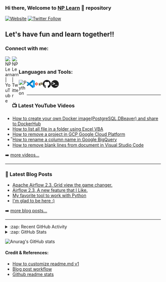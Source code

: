 ### Hi there, Welcome to [NP Learn][website] 👋 repository

[![Website](https://img.shields.io/website?label=www.Github.com&style=for-the-badge&url=https%3A%2F%2Fgithub.com/noppGithub)](https://github.com/noppGithub)
[![Twitter Follow](https://img.shields.io/twitter/follow/learn_np?color=1DA1F2&logo=twitter&style=for-the-badge)](https://twitter.com/intent/follow?original_referer=https%3A%2F%2Fgithub.com/noppGithub&screen_name=learn_np)

## Let's have fun and learn together!!


### Connect with me:

[<img align="left" alt="NPLearn | YouTube" width="22px" src="https://cdn.jsdelivr.net/npm/simple-icons@v3/icons/youtube.svg" />][youtube]
[<img align="left" alt="NPLearn | Twitter" width="22px" src="https://cdn.jsdelivr.net/npm/simple-icons@v3/icons/twitter.svg" />][twitter]

<br />

### Languages and Tools:

[<img align="left" alt="Python" width="26px" src="https://github.com/jalbertsr/logo-badge-images/blob/master/img/rsz_python.png?raw=true" />][website]
[<img align="left" alt="Visual Studio Code" width="26px" src="https://raw.githubusercontent.com/github/explore/80688e429a7d4ef2fca1e82350fe8e3517d3494d/topics/visual-studio-code/visual-studio-code.png" />][website]
[<img align="left" alt="Git" width="26px" src="https://raw.githubusercontent.com/github/explore/80688e429a7d4ef2fca1e82350fe8e3517d3494d/topics/git/git.png" />][website]
[<img align="left" alt="GitHub" width="26px" src="https://raw.githubusercontent.com/github/explore/78df643247d429f6cc873026c0622819ad797942/topics/github/github.png" />][website]
[<img align="left" alt="Terminal" width="26px" src="https://raw.githubusercontent.com/github/explore/80688e429a7d4ef2fca1e82350fe8e3517d3494d/topics/terminal/terminal.png" />][website]

<br />
<br />

---

### 📺 Latest YouTube Videos

<!-- YOUTUBE:START -->
- [How to create your own Docker image&lpar;PostgreSQL,DBeaver&rpar; and share to DockerHub](https://www.youtube.com/watch?v=82cLTsrYoH0)
- [How to list all file in a folder using Excel VBA](https://www.youtube.com/watch?v=Nk6BuyC-bIY)
- [How to remove a project in GCP Google Cloud Platform](https://www.youtube.com/watch?v=tPVCj-9vORY)
- [็How to rename a column name in Google BigQuery](https://www.youtube.com/watch?v=klfu20rVFTA)
- [How to remove blank lines from document in Visual Studio Code](https://www.youtube.com/watch?v=0U3D02dg02s)
<!-- YOUTUBE:END -->

➡️ [more videos...](https://www.youtube.com/channel/UC4ZEHFklDEPFnCTBxjaChTg)

---

### 📕 Latest Blog Posts

<!-- BLOG-POST-LIST:START -->
- [Apache Airflow 2.3. Grid view the game changer.](https://dev.to/noppgithub/apache-airflow-23-grid-view-the-game-changer-49nd)
- [Airflow 2.3, A new feature that I Like.](https://dev.to/noppgithub/airflow-23-what-i-know-13ap)
- [My favorite tool to work with Python](https://dev.to/noppgithub/my-favorite-tool-to-work-with-python-2i8l)
- [I&#39;m glad to be here :&rpar;](https://dev.to/noppgithub/i-m-glad-to-be-here-2e1)
<!-- BLOG-POST-LIST:END -->

➡️ [more blog posts...](https://dev.to/noppgithub)

---

<details>
  <summary>:zap: Recent GitHub Activity</summary>
  
<!--START_SECTION:activity-->
1. ❗️ Opened issue [#2](https://github.com/ruanmartinelli/terraform-cloud-function-api/issues/2) in [ruanmartinelli/terraform-cloud-function-api](https://github.com/ruanmartinelli/terraform-cloud-function-api)
2. ❗️ Opened issue [#1](https://github.com/fingineering/GCPFunctionDevOpsDemo/issues/1) in [fingineering/GCPFunctionDevOpsDemo](https://github.com/fingineering/GCPFunctionDevOpsDemo)
3. 🎉 Merged PR [#12](https://github.com/noppGithub/nplearn/pull/12) in [noppGithub/nplearn](https://github.com/noppGithub/nplearn)
4. 🎉 Merged PR [#13](https://github.com/noppGithub/nplearn/pull/13) in [noppGithub/nplearn](https://github.com/noppGithub/nplearn)
5. 🗣 Commented on [#8122](https://github.com/GoogleCloudPlatform/python-docs-samples/issues/8122) in [GoogleCloudPlatform/python-docs-samples](https://github.com/GoogleCloudPlatform/python-docs-samples)
<!--END_SECTION:activity-->

</details>

<details>
  <summary>:zap: GitHub Stats</summary>

  <img align="left" alt="My GitHub Stats" src="https://github-readme-stats.codestackr.vercel.app/api?username=noppGithub&show_icons=true&hide_border=true" />

</details>

![Anurag's GitHub stats](https://github-readme-stats.vercel.app/api?username=noppGithub&show_icons=true&theme=radical)

#### Credit & References:
- [How to customize readme.md v1](https://www.youtube.com/watch?v=ECuqb5Tv9qI)
- [Blog post workflow](https://github.com/gautamkrishnar/blog-post-workflow)
- [Github readme stats](https://github.com/anuraghazra/github-readme-stats)

<!-- Variables, mostly URLs -->
[website]: https://github.com/noppGithub
[youtube]: https://www.youtube.com/channel/UC4ZEHFklDEPFnCTBxjaChTg
[twitter]: https://twitter.com/learn_np

